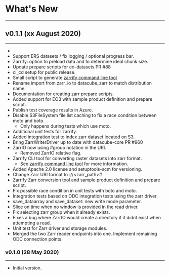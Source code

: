 # What's New
------------


## v0.1.1 (xx August 2020)
--------------------------

- 
- Support ERS datasets / fix logging / optional progress bar.
- Zarrify: option to preload data and to determine ideal chunk size.
- Update prepare scripts for eo-datasets PR #88
- ci_cd setup for public release.
- Small script to generate [zarrify command line tool](../zarrify.md)
- Rename import from zarr_io to datacube_zarr to match distribution name.
- Documentation for creating zarr prepare scripts.
- Added support for EO3 with sample product definition and prepare script.
- Publish test coverage results in Azure.
- Disable S3FileSystem file list caching to fix a race condition between moto and boto.
  - Only happens during tests which use moto.
- Additional unit tests for zarrify.
- Added integration test to index zarr dataset located on S3.
- Bring ZarrWriterDriver up to date with datacube-core PR #960
- ZarrIO now using #group notation in the URI.
  - Removed ZarrIO relative flag.
- Zarrify CLI tool for converting raster datasets into zarr format.
  - See [zarrify command line tool](../zarrify.md) for more information.
- Added Apache 2.0 license and setuptools-scm for versioning.
- Change Zarr URI format to <protocol>://<zarr_path>#<group>
- Zarrify Zarr conversion tool and sample product definition and prepare script.
- Fix possible race condition in unit tests with boto and moto.
- Integration tests based on ODC integration tests using the zarr driver.
- save_dataarray and save_dataset: new write mode parameter.
- Slice on time when no window is provided in the read driver.
- Fix selecting zarr group when it already exists.
- Fixes a bug where ZarrIO would create a directory if it didnt exist when attempting a read.
- Unit test for Zarr driver and storage modules.
- Merged the two Zarr reader endpoints into one. Implement remaining ODC connection points.


### v0.1.0 (28 May 2020)
------------------------

- Initial version.